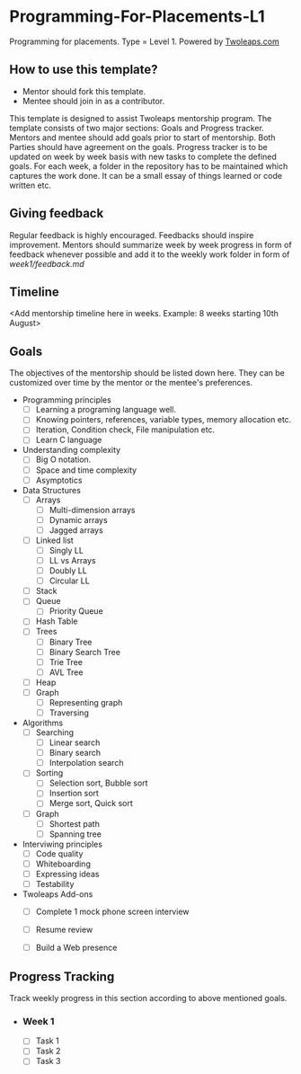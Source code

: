 # Programming-For-Placements-L1
Programming for placements. Type = Level 1. Powered by [Twoleaps.com](www.twoleaps.com)

## How to use this template?

- Mentor should fork this template.
- Mentee should join in as a contributor.

This template is designed to assist Twoleaps mentorship program. The template consists of two 
major sections: Goals and Progress tracker. Mentors and mentee should add goals prior to start of 
mentorship. Both Parties should have agreement on the goals. Progress tracker is to be updated on week
by week basis with new tasks to complete the defined goals. For each week, a folder in the repository
has to be maintained which captures the work done. It can be a small essay of things learned or code
written etc.

## Giving feedback

Regular feedback is highly encouraged. Feedbacks should inspire improvement. Mentors should summarize week by week progress in form of feedback whenever possible and add it to the weekly work folder in form of *week1/feedback.md*

## Timeline

<Add mentorship timeline here in weeks. Example: 8 weeks starting 10th August>

## Goals
The objectives of the mentorship should be listed down here. They can be customized over time by the mentor
or the mentee's preferences.

- Programming principles
    - [ ] Learning a programing language well.
    - [ ] Knowing pointers, references, variable types, memory allocation etc.
    - [ ] Iteration, Condition check, File manipulation etc.
    - [ ] Learn C language

- Understanding complexity
    - [ ] Big O notation.
    - [ ] Space and time complexity
    - [ ] Asymptotics

- Data Structures
    - [ ] Arrays
        - [ ] Multi-dimension arrays
        - [ ] Dynamic arrays
        - [ ] Jagged arrays
    - [ ] Linked list
        - [ ] Singly LL
        - [ ] LL vs Arrays
        - [ ] Doubly LL
        - [ ] Circular LL
    - [ ] Stack
    - [ ] Queue
        - [ ] Priority Queue
    - [ ] Hash Table
    - [ ] Trees
        - [ ] Binary Tree
        - [ ] Binary Search Tree
        - [ ] Trie Tree
        - [ ] AVL Tree
    - [ ] Heap
    - [ ] Graph
        - [ ] Representing graph
        - [ ] Traversing

- Algorithms
    - [ ] Searching
        - [ ] Linear search
        - [ ] Binary search
        - [ ] Interpolation search
    - [ ] Sorting
        - [ ] Selection sort, Bubble sort
        - [ ] Insertion sort
        - [ ] Merge sort, Quick sort
    - [ ] Graph
        - [ ] Shortest path
        - [ ] Spanning tree

- Interviwing principles
    - [ ] Code quality
    - [ ] Whiteboarding
    - [ ] Expressing ideas
    - [ ] Testability

- Twoleaps Add-ons
    - [ ] Complete 1 mock phone screen interview
    - [ ] Resume review
    - [ ] Build a Web presence




## Progress Tracking

Track weekly progress in this section according to above mentioned goals.

- ### Week 1 
    - [ ] Task 1
    - [ ] Task 2
    - [ ] Task 3
